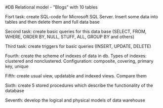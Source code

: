 #DB Relational model - "Blogs" with 10 tables

Fisrt task: create SQL-code for Microsoft SQL Server. Insert some data into tables and then delete them and full data base

Second task: create basic queries for this data base (SELECT, FROM, WHERE, ORDER BY, NULL, STUFF, ALL, GROUP BY and others)

Third task: create triggers for basic queries (INSERT, UPDATE, DELETE)

Fourth: create the scheme of indexes of data in db. Types of indexes: clustered and nonclustered. Configuration: composite, covering, primary key, unique

Fifth: create usual view, updatable and indexed views. Compare them

Sixth: create 5 stored procedures which describe the functionality of the database

Seventh: develop the logical and physical models of data warehouse
